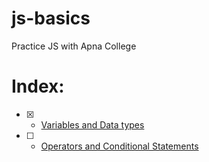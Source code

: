 # js-basics
Practice JS with Apna College
# Index:
- [x] - [Variables and Data types](/L01_VarAndDataTypes.js)
- [ ] - [Operators and Conditional Statements](/L02_OperatorsAndConditionalStatements.js)
